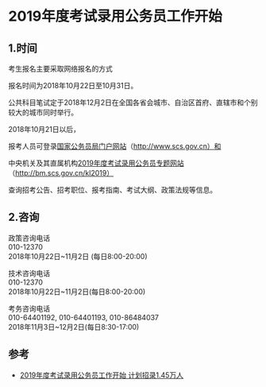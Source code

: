 # 2019年度考试录用公务员工作开始

## 1.时间

考生报名主要采取网络报名的方式

报名时间为2018年10月22日至10月31日。

公共科目笔试定于2018年12月2日在全国各省会城市、自治区首府、直辖市和个别较大的城市同时举行。


2018年10月21日以后，

报考人员可登录[国家公务员局门户网站](http://www.scs.gov.cn)（http://www.scs.gov.cn）和

中央机关及其直属机构[2019年度考试录用公务员专题网站](http://bm.scs.gov.cn/kl2019)（http://bm.scs.gov.cn/kl2019）

查询招考公告、招考职位、报考指南、考试大纲、政策法规等信息。


## 2.咨询

政策咨询电话  
010-12370  
2018年10月22日~11月2日 (每日8:00-20:00)

技术咨询电话  
010-12370  
2018年10月22日~11月2日(每日8:00-20:00)

考务咨询电话  
010-64401192, 010-64401193, 010-86484037  
2018年11月3日~12月2日(每日8:30-17:00)  

## 参考
- [2019年度考试录用公务员工作开始 计划招录1.45万人](https://mp.weixin.qq.com/s/Ef_83TQRAC0QVTxu1lV9dg)
